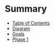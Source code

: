 # Summary

- [Table of Contents](toc.md)
- [Diagram](diagram.md)
- [Goals](goals.md)
- [Phase 1](phase1.md)

